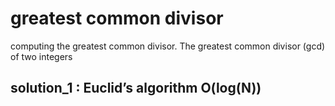 # greatest common divisor

computing the greatest common divisor. 
The greatest common divisor (gcd) of two integers

## solution_1 : Euclid’s algorithm O(log(N))